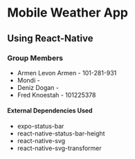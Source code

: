 Mobile Weather App
==================
Using React-Native
------------------
### Group Members
* Armen Levon Armen - 101-281-931
* Mondi -
* Deniz Dogan -
* Fred Knoestah - 101225378
#### External Dependencies Used
* expo-status-bar
* react-native-status-bar-height
* react-native-svg
* react-native-svg-transformer
